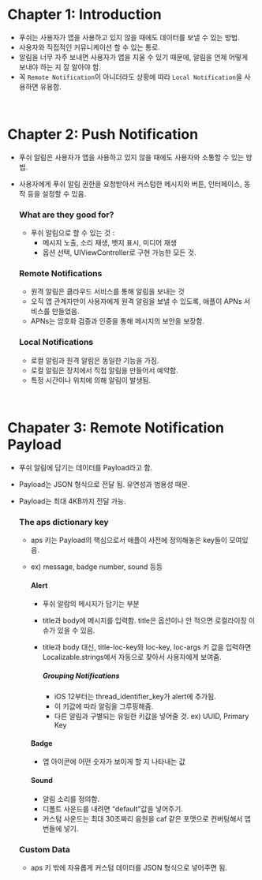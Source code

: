 # Chapter 1: Introduction

- 푸쉬는 사용자가 앱을 사용하고 있지 않을 때에도 데이터를 보낼 수 있는 방법.
- 사용자와 직접적인 커뮤니케이션 할 수 있는 통로.
- 알림을 너무 자주 보내면 사용자가 앱을 지울 수 있기 때문에, 알림을 언제 어떻게 보내야 하는 지 잘 알아야 함.
- 꼭 `Remote Notification`이 아니더라도 상황에 따라 `Local Notification`을 사용하면 유용함.

<BR>

# Chapter 2: Push Notification

- 푸쉬 알림은 사용자가 앱을 사용하고 있지 않을 때에도 사용자와 소통할 수 있는 방법.
- 사용자에게 푸쉬 알림 권한을 요청받아서 커스텀한 메시지와 버튼, 인터페이스, 동작 등을 설정할 수 있음.

  ### What are they good for?
  - 푸쉬 알림으로 할 수 있는 것 : 
      - 메시지 노출, 소리 재생, 뱃지 표시, 미디어 재생
      - 옵션 선택, UIViewController로 구현 가능한 모든 것.

  ### Remote Notifications
  - 원격 알림은 클라우드 서비스를 통해 알림을 보내는 것
  - 오직 앱 관계자만이 사용자에게 원격 알림을 보낼 수 있도록, 애플이 APNs 서비스를 만들었음.
  - APNs는 암호화 검증과 인증을 통해 메시지의 보안을 보장함.

  ### Local Notifications
  - 로컬 알림과 원격 알림은 동일한 기능을 가짐.
  - 로컬 알림은 장치에서 직접 알림을 만들어서 예약함.
  - 특정 시간이나 위치에 의해 알림이 발생됨.

<BR>

# Chapater 3: Remote Notification Payload

- 푸쉬 알림에 담기는 데이터를 Payload라고 함.
- Payload는 JSON 형식으로 전달 됨. 유연성과 범용성 때문.
- Payload는 최대 4KB까지 전달 가능.

  ### The aps dictionary key
  - aps 키는 Payload의 핵심으로서 애플이 사전에 정의해놓은 key들이 모여있음.
  - ex) message, badge number, sound 등등

    #### Alert
    - 푸쉬 알람의 메시지가 담기는 부분
    - title과 body에 메시지를 입력함. title은 옵션이나 안 적으면 로컬라이징 이슈가 있을 수 있음.
    - title과 body 대신, title-loc-key와 loc-key, loc-args 키 값을 입력하면 Localizable.strings에서 자동으로 찾아서 사용자에게 보여줌.

      ##### Grouping Notifications
      - iOS 12부터는 thread_identifier_key가 alert에 추가됨.
      - 이 키값에 따라 알림을 그루핑해줌. 
      - 다른 알림과 구별되는 유일한 키값을 넣어줄 것. ex) UUID, Primary Key

    #### Badge
    - 앱 아이콘에 어떤 숫자가 보이게 할 지 나타내는 값

    #### Sound
    - 알림 소리를 정의함.
    - 디폴트 사운드를 내려면 “default”값을 넣어주기.
    - 커스텀 사운드는 최대 30초짜리 음원을 caf 같은 포맷으로  컨버팅해서 앱 번들에 넣기.

  ### Custom Data
  - aps 키 밖에 자유롭게 커스텀 데이터를 JSON 형식으로 넣어주면 됨.
